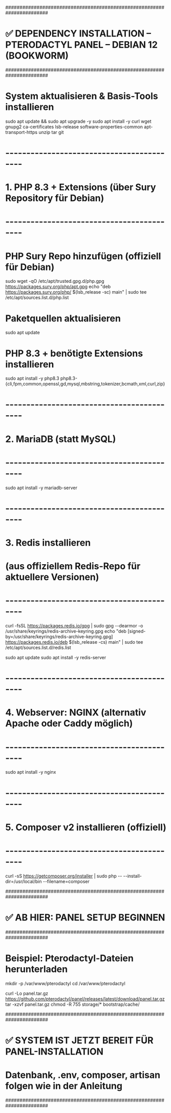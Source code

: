 #######################################################################
# ✅ DEPENDENCY INSTALLATION – PTERODACTYL PANEL – DEBIAN 12 (BOOKWORM)
#######################################################################

# System aktualisieren & Basis-Tools installieren
sudo apt update && sudo apt upgrade -y
sudo apt install -y curl wget gnupg2 ca-certificates lsb-release software-properties-common apt-transport-https unzip tar git

# ------------------------------------------
# 1. PHP 8.3 + Extensions (über Sury Repository für Debian)
# ------------------------------------------

# PHP Sury Repo hinzufügen (offiziell für Debian)
sudo wget -qO /etc/apt/trusted.gpg.d/php.gpg https://packages.sury.org/php/apt.gpg
echo "deb https://packages.sury.org/php/ $(lsb_release -sc) main" | sudo tee /etc/apt/sources.list.d/php.list

# Paketquellen aktualisieren
sudo apt update

# PHP 8.3 + benötigte Extensions installieren
sudo apt install -y php8.3 php8.3-{cli,fpm,common,openssl,gd,mysql,mbstring,tokenizer,bcmath,xml,curl,zip}

# ------------------------------------------
# 2. MariaDB (statt MySQL)
# ------------------------------------------
sudo apt install -y mariadb-server

# ------------------------------------------
# 3. Redis installieren
# (aus offiziellem Redis-Repo für aktuellere Versionen)
# ------------------------------------------
curl -fsSL https://packages.redis.io/gpg | sudo gpg --dearmor -o /usr/share/keyrings/redis-archive-keyring.gpg
echo "deb [signed-by=/usr/share/keyrings/redis-archive-keyring.gpg] https://packages.redis.io/deb $(lsb_release -cs) main" | sudo tee /etc/apt/sources.list.d/redis.list

sudo apt update
sudo apt install -y redis-server

# ------------------------------------------
# 4. Webserver: NGINX (alternativ Apache oder Caddy möglich)
# ------------------------------------------
sudo apt install -y nginx

# ------------------------------------------
# 5. Composer v2 installieren (offiziell)
# ------------------------------------------
curl -sS https://getcomposer.org/installer | sudo php -- --install-dir=/usr/local/bin --filename=composer

#######################################################################
# ✅ AB HIER: PANEL SETUP BEGINNEN
#######################################################################

# Beispiel: Pterodactyl-Dateien herunterladen
mkdir -p /var/www/pterodactyl
cd /var/www/pterodactyl

curl -Lo panel.tar.gz https://github.com/pterodactyl/panel/releases/latest/download/panel.tar.gz
tar -xzvf panel.tar.gz
chmod -R 755 storage/* bootstrap/cache/

#######################################################################
# ✅ SYSTEM IST JETZT BEREIT FÜR PANEL-INSTALLATION
# Datenbank, .env, composer, artisan folgen wie in der Anleitung
#######################################################################
